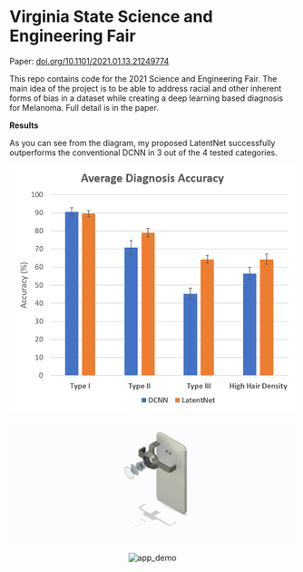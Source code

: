 # Virginia State Science and Engineering Fair

Paper: [doi.org/10.1101/2021.01.13.21249774](https://doi.org/10.1101/2021.01.13.21249774)

This repo contains code for the 2021 Science and Engineering Fair.
The main idea of the project is to be able to address racial and other
inherent forms of bias in a dataset while creating a deep learning
based diagnosis for Melanoma. Full detail is in the paper. 

**Results**

As you can see from the diagram, my proposed LatentNet successfully
outperforms the conventional DCNN in 3 out of the 4 tested categories.

![results_image](Results.jpg)

![device_demo](FinalAnimation.gif) 
<p style="text-align:center;">
<img src="BenignSample_Trim.gif" alt="app_demo" width="200"/></p>


